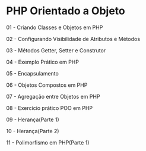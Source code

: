 # PHP Orientado a Objeto

01 - Criando Classes e Objetos em PHP

02 - Configurando Visibilidade de Atributos e Métodos

03 - Métodos Getter, Setter e Construtor

04 - Exemplo Prático em PHP

05 - Encapsulamento

06 - Objetos Compostos em PHP

07 - Agregação entre Objetos em PHP

08 - Exercício prático POO em PHP

09 - Herança(Parte 1)

10 - Herança(Parte 2)

11 - Polimorfismo em PHP(Parte 1)